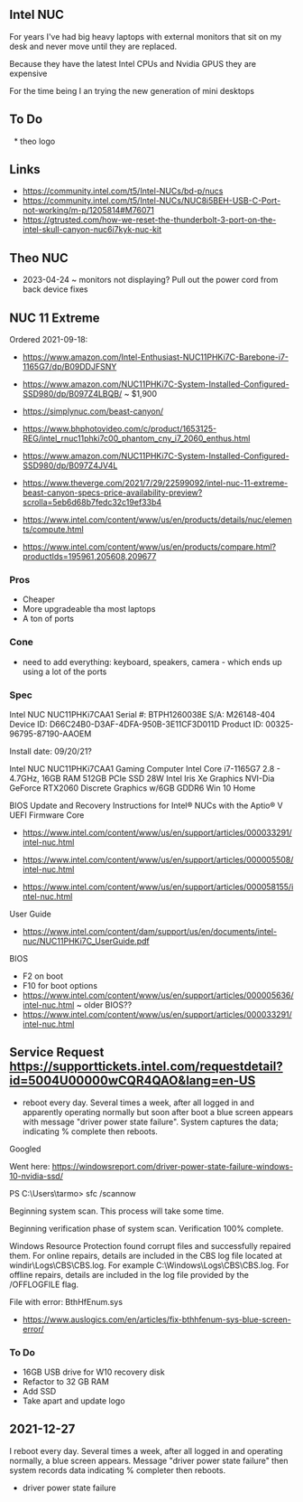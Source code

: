 ## Intel NUC

For years I've had big heavy laptops with external monitors that sit on my desk and never move until they are replaced.

Because they have the latest Intel CPUs and Nvidia GPUS they are expensive

For the time being I an trying the new generation of mini desktops

## To Do

  * theo logo

## Links

* https://community.intel.com/t5/Intel-NUCs/bd-p/nucs
* https://community.intel.com/t5/Intel-NUCs/NUC8i5BEH-USB-C-Port-not-working/m-p/1205814#M76071
* https://gtrusted.com/how-we-reset-the-thunderbolt-3-port-on-the-intel-skull-canyon-nuc6i7kyk-nuc-kit

## Theo NUC

* 2023-04-24 ~ monitors not displaying? Pull out the power cord from back device fixes

## NUC 11 Extreme

Ordered 2021-09-18:
* https://www.amazon.com/Intel-Enthusiast-NUC11PHKi7C-Barebone-i7-1165G7/dp/B09DDJFSNY
* https://www.amazon.com/NUC11PHKi7C-System-Installed-Configured-SSD980/dp/B097Z4LBQB/ ~ $1,900

* https://simplynuc.com/beast-canyon/
* https://www.bhphotovideo.com/c/product/1653125-REG/intel_rnuc11phki7c00_phantom_cny_i7_2060_enthus.html
* https://www.amazon.com/NUC11PHKi7C-System-Installed-Configured-SSD980/dp/B097Z4JV4L
* https://www.theverge.com/2021/7/29/22599092/intel-nuc-11-extreme-beast-canyon-specs-price-availability-preview?scrolla=5eb6d68b7fedc32c19ef33b4
* https://www.intel.com/content/www/us/en/products/details/nuc/elements/compute.html
* https://www.intel.com/content/www/us/en/products/compare.html?productIds=195961,205608,209677


### Pros

* Cheaper
* More upgradeable tha most laptops
* A ton of ports

### Cone

* need to add everything: keyboard, speakers, camera - which ends up using a lot of the ports


### Spec

Intel NUC NUC11PHKi7CAA1
Serial #: BTPH1260038E
S/A: M26148-404
Device ID: D66C24B0-D3AF-4DFA-950B-3E11CF3D011D
Product ID: 00325-96795-87190-AAOEM

Install date: 09/20/21?

Intel NUC NUC11PHKi7CAA1 Gaming Computer
Intel Core i7-1165G7
2.8 - 4.7GHz, 16GB RAM
512GB PCIe SSD
28W Intel Iris Xe Graphics
NVI-Dia GeForce RTX2060 Discrete Graphics w/6GB GDDR6
Win 10 Home

BIOS Update and Recovery Instructions for Intel® NUCs with the Aptio® V UEFI Firmware Core
* https://www.intel.com/content/www/us/en/support/articles/000033291/intel-nuc.html

* https://www.intel.com/content/www/us/en/support/articles/000005508/intel-nuc.html
* https://www.intel.com/content/www/us/en/support/articles/000058155/intel-nuc.html

User Guide

* https://www.intel.com/content/dam/support/us/en/documents/intel-nuc/NUC11PHKi7C_UserGuide.pdf

BIOS

*   F2 on boot
*   F10 for boot options
*   https://www.intel.com/content/www/us/en/support/articles/000005636/intel-nuc.html ~ older BIOS??
*   https://www.intel.com/content/www/us/en/support/articles/000033291/intel-nuc.html




## Service Request https://supporttickets.intel.com/requestdetail?id=5004U00000wCQR4QAO&lang=en-US

*  reboot every day. Several times a week, after all logged in and apparently operating normally but soon after boot a blue screen appears with message "driver power state failure". System captures the data; indicating % complete then reboots.

Googled

Went here: https://windowsreport.com/driver-power-state-failure-windows-10-nvidia-ssd/

PS C:\Users\tarmo> sfc /scannow

Beginning system scan.  This process will take some time.

Beginning verification phase of system scan.
Verification 100% complete.

Windows Resource Protection found corrupt files and successfully repaired them.
For online repairs, details are included in the CBS log file located at
windir\Logs\CBS\CBS.log. For example C:\Windows\Logs\CBS\CBS.log. For offline
repairs, details are included in the log file provided by the /OFFLOGFILE flag.

File with error: BthHfEnum.sys
* https://www.auslogics.com/en/articles/fix-bthhfenum-sys-blue-screen-error/



### To Do

* 16GB USB drive for W10 recovery disk
*   Refactor to 32 GB RAM
*   Add SSD
*   Take apart and update logo


## 2021-12-27

I reboot every day. Several times a week, after all logged in and operating normally, a blue screen appears. Message "driver power state failure" then system records data indicating % completer then reboots.

* driver power state failure
